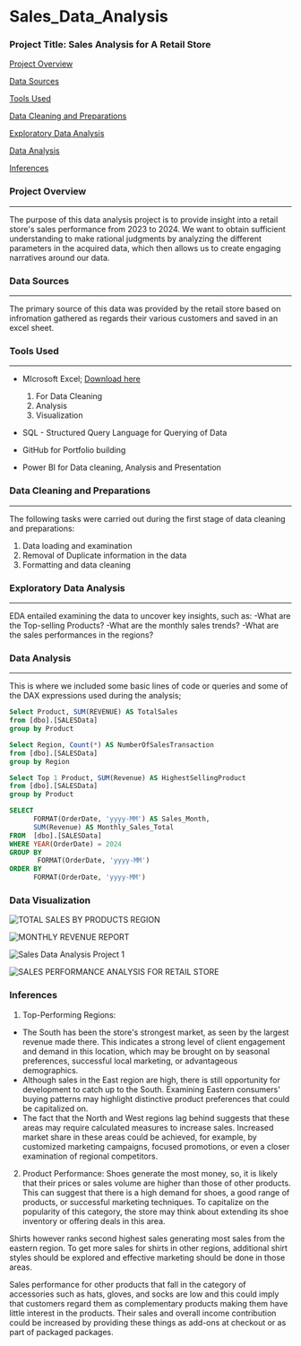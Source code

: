 # Sales_Data_Analysis

### Project Title: Sales Analysis for A Retail Store

[Project Overview](#project-overview)

[Data Sources](#data-sources)

[Tools Used](#tools-used)

[Data Cleaning and Preparations](#data-cleaning-and-preparations)

[Exploratory Data Analysis](#exploratory-data-analysis)

[Data Analysis](#data-analysis)

[Inferences](#inferences)

### Project Overview
---
The purpose of this data analysis project is to provide insight into a retail store's sales performance from 2023 to 2024. We want to obtain sufficient understanding to make rational judgments by analyzing the different parameters in the acquired data, which then allows us to create engaging narratives around our data.

### Data Sources
---
The primary source of this data was provided by the retail store based on infromation gathered as regards their various customers and saved in an excel sheet.

### Tools Used
---
- MIcrosoft Excel; [Download here](https://www.microsoft.com)
  1. For Data Cleaning
  2. Analysis
  3. Visualization
 
- SQL - Structured Query Language for Querying of Data
- GitHub for Portfolio building
- Power BI for Data cleaning, Analysis and Presentation

### Data Cleaning and Preparations
---
The following tasks were carried out during the first stage of data cleaning and preparations:
1. Data loading and examination
2. Removal of Duplicate information in the data
3. Formatting and data cleaning

### Exploratory Data Analysis
---
EDA entailed examining the data to uncover key insights, such as:
-What are the Top-selling Products?
-What are the monthly sales trends?
-What are the sales performances in the regions?

### Data Analysis
---
This is where we included some basic lines of code or queries and some of the DAX expressions used during the analysis;
```SQL
Select Product, SUM(REVENUE) AS TotalSales 
from [dbo].[SALESData]
group by Product

Select Region, Count(*) AS NumberOfSalesTransaction 
from [dbo].[SALESData]
group by Region

Select Top 1 Product, SUM(Revenue) AS HighestSellingProduct
from [dbo].[SALESData]
group by Product

SELECT
      FORMAT(OrderDate, 'yyyy-MM') AS Sales_Month,
	  SUM(Revenue) AS Monthly_Sales_Total
FROM  [dbo].[SALESData]
WHERE YEAR(OrderDate) = 2024
GROUP BY 
       FORMAT(OrderDate, 'yyyy-MM')
ORDER BY 
      FORMAT(OrderDate, 'yyyy-MM')
```

### Data Visualization
![TOTAL SALES BY PRODUCTS   REGION](https://github.com/user-attachments/assets/77a628d4-5f92-4ac7-aa9c-1ea874a13a6c)

![MONTHLY REVENUE REPORT](https://github.com/user-attachments/assets/b23975b9-6ee3-42a5-8888-1c95dcbdacc3)

![Sales Data Analysis Project 1](https://github.com/user-attachments/assets/5774ed92-6ec8-4efb-9a13-3f6f272905f3)

![SALES PERFORMANCE ANALYSIS FOR RETAIL STORE](https://github.com/user-attachments/assets/0b184e36-c68b-4caa-b7d2-8e6b5d86352c)

### Inferences
1. Top-Performing Regions:
- The South has been the store's strongest market, as seen by the largest revenue made there. This indicates a strong level of client engagement and demand in this location, which may be brought on by seasonal preferences, successful local marketing, or advantageous demographics.
- Although sales in the East region are high, there is still opportunity for development to catch up to the South. Examining Eastern consumers' buying patterns may highlight distinctive product preferences that could be capitalized on.
- The fact that the North and West regions lag behind suggests that these areas may require calculated measures to increase sales. Increased market share in these areas could be achieved, for example, by customized marketing campaigns, focused promotions, or even a closer examination of regional competitors.

2. Product Performance:
Shoes generate the most money, so, it is likely that their prices or sales volume are higher than those of other products. This can suggest that there is a high demand for shoes, a good range of products, or successful marketing techniques. To capitalize on the popularity of this category, the store may think about extending its shoe inventory or offering deals in this area.

 Shirts however ranks second highest sales generating most sales from the eastern region. To get more sales for shirts in other regions, additional shirt styles should be explored and effective marketing should 
 be done in those areas.

 Sales performance for other products that fall in the category of accessories such as hats, gloves, and socks are low and this could imply that customers regard them as complementary products making them have 
 little interest in the products. Their sales and overall income contribution could be increased by providing these things as add-ons at checkout or as part of packaged packages.




